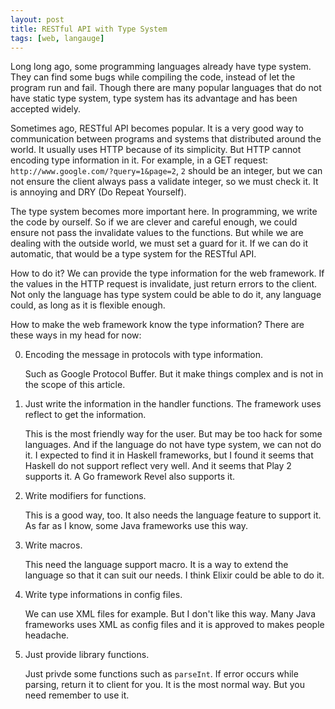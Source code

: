 ```yaml
---
layout: post
title: RESTful API with Type System
tags: [web, langauge]
---
```


Long long ago, some programming languages already have type system. They can find some bugs while compiling the code, instead of let the program run and fail. Though there are many popular languages that do not have static type system, type system has its advantage and has been accepted widely.

Sometimes ago, RESTful API becomes popular. It is a very good way to communication between programs and systems that distributed around the world. It usually uses HTTP because of its simplicity. But HTTP cannot encoding type information in it. For example, in a GET request: `http://www.google.com/?query=1&page=2`, `2` should be an integer, but we can not ensure the client always pass a validate integer, so we must check it. It is annoying and DRY (Do Repeat Yourself).

The type system becomes more important here. In programming, we write the code by ourself. So if we are clever and careful enough, we could ensure not pass the invalidate values to the functions. But while we are dealing with the outside world, we must set a guard for it. If we can do it automatic, that would be a type system for the RESTful API.

How to do it? We can provide the type information for the web framework. If the values in the HTTP request is invalidate, just return errors to the client. Not only the language has type system could be able to do it, any language could, as long as it is flexible enough.

How to make the web framework know the type information? There are these ways in my head for now:

0. Encoding the message in protocols with type information.

	Such as Google Protocol Buffer. But it make things complex and is not in the scope of this article.

1. Just write the information in the handler functions. The framework uses reflect to get the information.

	This is the most friendly way for the user. But may be too hack for some languages. And if the language do not have type system, we can not do it. I expected to find it in Haskell frameworks, but I found it seems that Haskell do not support reflect very well. And it seems that Play 2 supports it. A Go framework Revel also supports it.

2. Write modifiers for functions.

	This is a good way, too. It also needs the language feature to support it. As far as I know, some Java frameworks use this way.

3. Write macros.

	This need the language support macro. It is a way to extend the language so that it can suit our needs. I think Elixir could be able to do it.

4. Write type informations in config files.

	We can use XML files for example. But I don't like this way. Many Java frameworks uses XML as config files and it is approved to makes people headache.

5. Just provide library functions.

	Just privde some functions such as `parseInt`. If error occurs while parsing, return it to client for you. It is the most normal way. But you need remember to use it.
